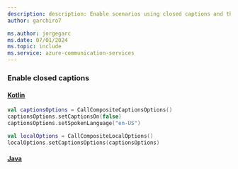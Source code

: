 ```yaml
---
description: description: Enable scenarios using closed captions and the UI Library in Android
author: garchiro7

ms.author: jorgegarc
ms.date: 07/01/2024
ms.topic: include
ms.service: azure-communication-services
---
```


### Enable closed captions

#### [Kotlin](#tab/kotlin)

```kotlin
val captionsOptions = CallCompositeCaptionsOptions()
captionsOptions.setCaptionsOn(false)
captionsOptions.setSpokenLanguage("en-US")

val localOptions = CallCompositeLocalOptions()
localOptions.setCaptionsOptions(captionsOptions)

```

#### [Java](#tab/java)

```java

```
